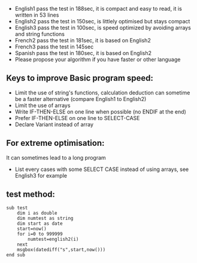 - English1 pass the test in 188sec, it is compact and easy to read, it is written in 53 lines
- English2 pass the test in 150sec, is littlely optimised but stays compact
- English3 pass the test in 100sec, is speed optimized by avoiding arrays and string functions
- French2 pass the test in 181sec, it is based on English2
- French3 pass the test in 145sec
- Spanish pass the test in 180sec, it is based on English2
- Please propose your algorithm if you have faster or other language

## Keys to improve Basic program speed:
- Limit the use of string's functions, calculation deduction can sometime be a faster alternative (compare English1 to English2)
- Limit the use of arrays
- Write IF-THEN-ELSE on one line when possible (no ENDIF at the end)
- Prefer IF-THEN-ELSE on one line to SELECT-CASE
- Declare Variant instead of array

## For extreme optimisation:
It can sometimes lead to a long program
- List every cases with some SELECT CASE instead of using arrays, see English3 for example

## test method:
 
```
sub test
	dim i as double
	dim numtest as string
	dim start as date
	start=now()
	for i=0 to 999999
		numtest=english2(i)
	next
	msgbox(datediff("s",start,now()))
end sub
```
